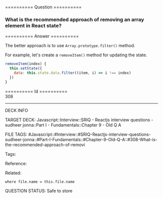 ========== Question ==========  

### What is the recommended approach of removing an array element in React state?  

========== Answer ==========  

The better approach is to use `Array.prototype.filter()` method.

For example, let's create a `removeItem()` method for updating the state.

```javascript
removeItem(index) {
  this.setState({
    data: this.state.data.filter((item, i) => i !== index)
  })
}
```

========== Id ==========  
308

---

DECK INFO

TARGET DECK: Javascript::Interview::SRIQ - Reactjs interview questions - sudheer jonna::Part I - Fundamentals::Chapter 9 - Old Q A

FILE TAGS: #Javascript::#Interview::#SRIQ-Reactjs-interview-questions-sudheer-jonna::#Part-I-Fundamentals::#Chapter-9-Old-Q-A::#308-What-is-the-recommended-approach-of-removi

Tags:

Reference:

Related:

```dataview
where file.name = this.file.name
```
QUESTION STATUS: Safe to store
